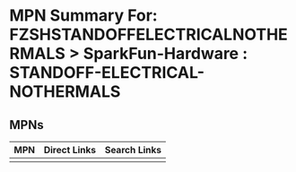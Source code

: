 



# MPN Summary For: FZSHSTANDOFFELECTRICALNOTHERMALS > SparkFun-Hardware : STANDOFF-ELECTRICAL-NOTHERMALS

## MPNs
  

|MPN|Direct Links|Search Links|
| :--- | :--- | :--- |
||||
